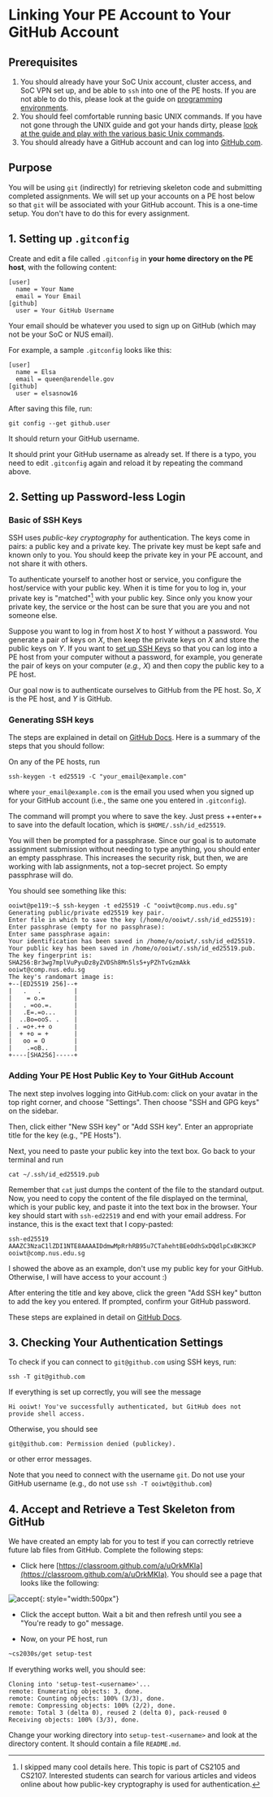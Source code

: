 # Linking Your PE Account to Your GitHub Account

## Prerequisites

1. You should already have your SoC Unix account, cluster access, and SoC VPN set up, and be able to `ssh` into one of the PE hosts.  If you are not able to do this, please look at the guide on [programming environments](environments.md).
2. You should feel comfortable running basic UNIX commands.  If you have not gone through the UNIX guide and got your hands dirty, please [look at the guide and play with the various basic Unix commands](unix/essentials.md).
3. You should already have a GitHub account and can log into [GitHub.com](https://www.github.com).

## Purpose

You will be using `git` (indirectly) for retrieving skeleton code and submitting completed assignments.  We will set up your accounts on a PE host below so that `git` will be associated with your GitHub account.  This is a one-time setup.  You don't have to do this for every assignment.

## 1. Setting up `.gitconfig`

Create and edit a file called `.gitconfig` in **your home directory on the PE host**, with the following content:

```text
[user]
  name = Your Name
  email = Your Email
[github]  
  user = Your GitHub Username
```

Your email should be whatever you used to sign up on GitHub (which may not be your SoC or NUS email).

For example, a sample `.gitconfig` looks like this:

```text
[user]
  name = Elsa
  email = queen@arendelle.gov
[github]  
  user = elsasnow16
```

After saving this file, run:

```
git config --get github.user
```

It should return your GitHub username.

It should print your GitHub username as already set.  If there is a typo, you need to edit `.gitconfig` again and reload it by repeating the command above.

## 2. Setting up Password-less Login

### Basic of SSH Keys

SSH uses _public-key cryptography_ for authentication.  The keys come in pairs: a public key and a private key.  The private key must be kept safe and known only to you.  You should keep the private key in your PE account, and not share it with others.

To authenticate yourself to another host or service, you configure the host/service with your public key.  When it is time for you to log in, your private key is "matched"[^1] with your public key.  Since only you know your private key, the service or the host can be sure that you are you and not someone else.

Suppose you want to log in from host _X_ to host _Y_ without a password.  You generate a pair of keys on _X_, then keep the private keys on _X_ and store the public keys on _Y_.  If you want to [set up SSH Keys](environments.md#setting-up-ssh-keys) so that you can log into a PE host from your computer without a password, for example, you generate the pair of keys on your computer (_e.g., X_) and then copy the public key to a PE host.

Our goal now is to authenticate ourselves to GitHub from the PE host.  So, _X_ is the PE host, and _Y_ is GitHub.

### Generating SSH keys

The steps are explained in detail on [GitHub Docs](https://docs.github.com/en/github/authenticating-to-github/connecting-to-github-with-ssh/generating-a-new-ssh-key-and-adding-it-to-the-ssh-agent).  Here is a summary of the steps that you should follow:

On any of the PE hosts, run
```
ssh-keygen -t ed25519 -C "your_email@example.com"
```
where `your_email@example.com` is the email you used when you signed up for your GitHub account (i.e., the same one you entered in `.gitconfig`).

The command will prompt you where to save the key.  Just press ++enter++ to save into the default location, which is `$HOME/.ssh/id_ed25519`.

You will then be prompted for a passphrase.  Since our goal is to automate assignment submission without needing to type anything, you should enter an empty passphrase.  This increases the security risk, but then, we are working with lab assignments, not a top-secret project.  So empty passphrase will do.

You should see something like this:
```
ooiwt@pe119:~$ ssh-keygen -t ed25519 -C "ooiwt@comp.nus.edu.sg"
Generating public/private ed25519 key pair.
Enter file in which to save the key (/home/o/ooiwt/.ssh/id_ed25519):
Enter passphrase (empty for no passphrase):
Enter same passphrase again:
Your identification has been saved in /home/o/ooiwt/.ssh/id_ed25519.
Your public key has been saved in /home/o/ooiwt/.ssh/id_ed25519.pub.
The key fingerprint is:
SHA256:Br3wg7mplVuPyuDz8yZVDSh8Mn5ls5+yPZhTvGzmAkk ooiwt@comp.nus.edu.sg
The key's randomart image is:
+--[ED25519 256]--+
|   .   .         |
|    = o.=        |
|   . =oo.=.      |
|   .E=.=o...     |
|  ..Bo=ooS. .    |
| . =o+.++ o      |
|  + +o = +       |
|   oo = O        |
|    .=oB..       |
+----[SHA256]-----+
```

### Adding Your PE Host Public Key to Your GitHub Account


The next step involves logging into GitHub.com: click on your avatar in the top right corner, and choose "Settings".  Then choose "SSH and GPG keys" on the sidebar.

Then, click either "New SSH key" or "Add SSH key".  Enter an appropriate title for the key (e.g., "PE Hosts").

Next, you need to paste your public key into the text box.  Go back to your terminal and run 

```
cat ~/.ssh/id_ed25519.pub
```

Remember that `cat` just dumps the content of the file to the standard output.  Now, you need to copy the content of the file displayed on the terminal, which is your public key, and paste it into the text box in the browser.  Your key should start with `ssh-ed22519` and end with your email address.  For instance, this is the exact text that I copy-pasted:
```
ssh-ed25519 AAAZC3NzaC1lZDI1NTE8AAAAIDdmwMpRrhRB95u7CTahehtBEeOdhSxDQdlpCxBK3KCP ooiwt@comp.nus.edu.sg
```

I showed the above as an example, don't use my public key for your GitHub.  Otherwise, I will have access to your account :)

After entering the title and key above, click the green "Add SSH key" button to add the key you entered.  If prompted, confirm your GitHub password.

These steps are explained in detail on [GitHub Docs](https://docs.github.com/en/github/authenticating-to-github/connecting-to-github-with-ssh/adding-a-new-ssh-key-to-your-github-account).

## 3. Checking Your Authentication Settings

To check if you can connect to `git@github.com` using SSH keys, run:
```
ssh -T git@github.com
```

If everything is set up correctly, you will see the message
```
Hi ooiwt! You've successfully authenticated, but GitHub does not provide shell access.
```

Otherwise, you should see
```
git@github.com: Permission denied (publickey).
```

or other error messages.

Note that you need to connect with the username `git`.  Do not use your GitHub username (e.g., do not use `ssh -T ooiwt@github.com`)

## 4. Accept and Retrieve a Test Skeleton from GitHub

We have created an empty lab for you to test if you can correctly retrieve future lab files from GitHub.  Complete the following steps:

- Click here [https://classroom.github.com/a/uOrkMKIa](https://classroom.github.com/a/uOrkMKIa).  You should see a page that looks like the following:

![accept](figures/accept-assignment-demo.png){: style="width:500px"}

- Click the accept button.  Wait a bit and then refresh until you see a "You're ready to go" message.

- Now, on your PE host, run

```Bash
~cs2030s/get setup-test
```

If everything works well, you should see:

```
Cloning into 'setup-test-<username>'...
remote: Enumerating objects: 3, done.
remote: Counting objects: 100% (3/3), done.
remote: Compressing objects: 100% (2/2), done.
remote: Total 3 (delta 0), reused 2 (delta 0), pack-reused 0
Receiving objects: 100% (3/3), done.
```

Change your working directory into `setup-test-<username>` and look at the directory content.  It should contain a file `README.md`. 

[^1]: I skipped many cool details here.  This topic is part of CS2105 and CS2107.  Interested students can search for various articles and videos online about how public-key cryptography is used for authentication.
